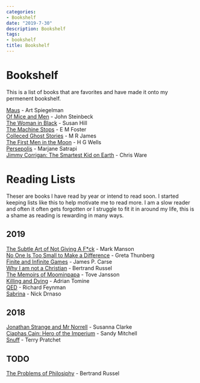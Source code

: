 ```yaml
---
categories:
- Bookshelf
date: "2019-7-30"
description: Bookshelf
tags:
- bookshelf
title: Bookshelf
---
```


# Bookshelf

This is a list of books that are favorites and have made it onto my permenent bookshelf.

[Maus](https://www.amazon.co.uk/Complete-MAUS-Art-Spiegelman/dp/0141014083/ref=sr_1_1?keywords=Maus&qid=1564899946&s=gateway&sr=8-1) - Art Spiegelman  
[Of Mice and Men](https://www.amazon.co.uk/Mice-Men-Penguin-Red-Classics/dp/0141023570/ref=sr_1_1?keywords=of+mice+and+men&qid=1564598049&s=gateway&sr=8-1) - John Steinbeck  
[The Woman in Black](https://www.amazon.co.uk/Woman-Black-Susan-Hill/dp/0099288478/ref=sr_1_1?keywords=the+woman+in+black&qid=1564551449&s=gateway&sr=8-1) - Susan Hill  
[The Machine Stops](https://www.amazon.co.uk/Machine-Stops-Penguin-Modern-Classics/dp/0141195983/ref=sr_1_1?crid=3VA41BD7WLNWH&keywords=the+machine+stops&qid=1564551507&s=gateway&sprefix=The+machine+stops%2Caps%2C152&sr=8-1) - E M Foster  
[Colleced Ghost Stories](https://www.amazon.co.uk/Collected-Ghost-Stories-Hardback-Collection/dp/0198797362/ref=sr_1_11?keywords=M+R+James&qid=1564551572&s=gateway&sr=8-11) - M R James  
[The First Men in the Moon](https://www.amazon.co.uk/First-Men-Moon-Penguin-Classics/dp/0141441089/ref=sr_1_1?keywords=the+first+man+in+the+moon&qid=1564551660&s=gateway&sr=8-1) - H G Wells  
[Persepolis](https://www.amazon.co.uk/Persepolis-Marjane-Satrapi/dp/009952399X/ref=sr_1_4?crid=3F9L6NZ5PKKVL&keywords=persepolis&qid=1564551721&s=gateway&sprefix=persepo%2Caps%2C175&sr=8-4) - Marjane Satrapi  
[Jimmy Corrigan: The Smartest Kid on Earth](https://www.amazon.co.uk/Jimmy-Corrigan-Smartest-Kid-Earth/dp/0224062107/ref=sr_1_1?crid=12S04GSGQAFAG&keywords=jimmy+corrigan+the+smartest+kid+on+earth&qid=1564551809&s=gateway&sprefix=jimmy+corrig%2Caps%2C167&sr=8-1) - Chris Ware  


# Reading Lists

Theser are books I have read by year or intend to read soon. I started keeping lists like this to help motivate me to read more. I am a slow reader and often it often gets forgotten or I struggle to fit it in around my life, this is a shame as reading is rewarding in many ways.

## 2019
[The Subtle Art of Not Giving A F*ck](https://www.amazon.co.uk/Subtle-Art-Not-Giving-Counterintuitive/dp/0062457713/ref=sr_1_1?crid=3PDV54DHP30GV&keywords=the+subtle+art+of+not+giving+a+fck&qid=1571122001&sprefix=the+subt%2Caps%2C171&sr=8-1) - Mark Manson  
[No One Is Too Small to Make a Difference](https://www.amazon.co.uk/One-Too-Small-Make-Difference/dp/0141991747/ref=sr_1_1?crid=19PK0KJEO8I6J&keywords=greta+thunberg&qid=1568201252&s=gateway&sprefix=greta%2Caps%2C140&sr=8-1) - Greta Thunberg  
[Finite and Infinite Games](https://www.amazon.co.uk/Finite-Infinite-Games-James-Carse/dp/1476731713/ref=sr_1_1?crid=3GXCR7E0WIZ46&keywords=finite+and+infinite+games&qid=1564515453&s=gateway&sprefix=finite+an%2Caps%2C174&sr=8-1) - James P. Carse  
[Why I am not a Christian](https://users.drew.edu/~jlenz/whynot.html) - Bertrand Russel  
[The Memoirs of Moominpapa](https://www.amazon.co.uk/Memoirs-Moominpappa-Moomins-Collectors-Editions/dp/1908745673/ref=sr_1_21?keywords=moomin+books&qid=1564515972&s=gateway&sr=8-21) - Tove Jansson  
[Killing and Dying](https://www.amazon.co.uk/Killing-Dying-Adrian-Tomine/dp/0571325149/ref=sr_1_1?crid=1ZMY2VYU0T0HY&keywords=killing+and+dying&qid=1564516504&s=gateway&sprefix=killing+and+dy%2Cdigital-text%2C176&sr=8-1) - Adrian Tomine  
[QED](https://www.amazon.co.uk/QED-Strange-Theory-Light-Matter-ebook/dp/B00BR40XJ6/ref=pd_sim_351_3/257-3967356-9614469?_encoding=UTF8&pd_rd_i=B00BR40XJ6&pd_rd_r=204fb3af-33f6-416e-b077-16d563a199ff&pd_rd_w=nR7pc&pd_rd_wg=1IFZa&pf_rd_p=1b8636ae-4f21-4403-a813-e8849dd46de4&pf_rd_r=866AMJGWGGYJBRR14MW4&psc=1&refRID=866AMJGWGGYJBRR14MW4) - Richard Feynman  
[Sabrina](https://www.amazon.co.uk/Sabrina-Nick-Drnaso-ebook/dp/B07DCW95ZT/ref=sr_1_2?keywords=sabrina&qid=1564516453&s=digital-text&sr=1-2) - Nick Drnaso  

## 2018

[Jonathan Strange and Mr Norrell](https://www.amazon.co.uk/Jonathan-Strange-Norrell-Susanna-Clarke-ebook/dp/B003DVG7QY/ref=sr_1_2?crid=25P4L953EACMJ&keywords=jonathan+strange+and+mr+norrell&qid=1564598111&s=gateway&sprefix=Norre%2Caps%2C206&sr=8-2) - Susanna Clarke  
[Ciaphas Cain: Hero of the Imperium](https://www.amazon.co.uk/Caiphas-Cain-Hero-Imperium-Ciaphas/dp/1849702705/ref=sr_1_6?crid=398XBJAJSQ6KD&keywords=ciaphas+cain&qid=1564598182&s=gateway&sprefix=Ciap%2Caps%2C163&sr=8-6) - Sandy Mitchell  
[Snuff](https://www.amazon.co.uk/Snuff-Discworld-Novel-39-Novels/dp/0552166758/ref=sr_1_1?crid=2MXKUPNZ5COP8&keywords=snuff+terry+pratchett&qid=1564943265&s=gateway&sprefix=snuff+terry+p%2Caps%2C163&sr=8-1) - Terry Pratchet  

## TODO
[The Problems of Philosiphy](https://www.amazon.co.uk/Problems-Philosophy-OPUS-Bertrand-Russell/dp/0192854232/ref=sr_1_1?keywords=the+problems+of+western+philosophy+bertrand&qid=1564516250&s=gateway&sr=8-1) - Bertrand Russel  


